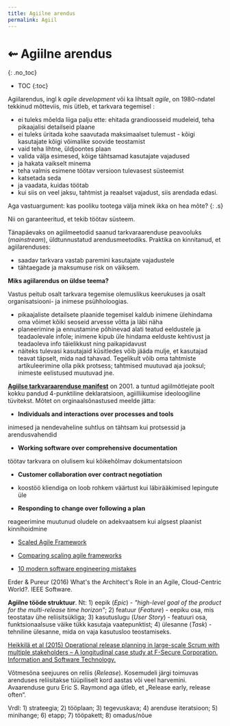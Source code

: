 ```yaml
---
title: Agiilne arendus
permalink: Agiil
---
```


# ⇜ Agiilne arendus
{: .no_toc}

- TOC
{:toc}

Agiilarendus, ingl k _agile development_ või ka lihtsalt _agile_, on 1980-ndatel tekkinud mõtteviis, mis ütleb, et tarkvara tegemisel :

- ei tuleks mõelda liiga palju ette: ehitada grandioosseid mudeleid, teha pikaajalisi detailseid plaane
- ei tuleks üritada kohe saavutada maksimaalset tulemust - kõigi kasutajate kõigi võimalike soovide teostamist
- vaid teha lihtne, üldjoontes plaan
- valida välja esimesed, kõige tähtsamad kasutajate vajadused
- ja hakata vaikselt minema
- teha valmis esimene töötav versioon tulevasest süsteemist
- katsetada seda
- ja vaadata, kuidas töötab
- kui siis on veel jaksu, tahtmist ja reaalset vajadust, siis arendada edasi.

Aga vastuargument: kas pooliku tootega välja minek ikka on hea mõte?
{: .s}

Nii on garanteeritud, et tekib töötav süsteem.

Tänapäevaks on agiilmeetodid saanud tarkvaraarenduse peavooluks (_mainstream_), üldtunnustatud arendusmeetodiks. Praktika on kinnitanud, et agiilarenduses:

- saadav tarkvara vastab paremini kasutajate vajadustele
- tähtaegade ja maksumuse risk on väiksem.

__Miks agiilarendus on üldse teema?__

Vastus peitub osalt tarkvara tegemise olemuslikus keerukuses ja osalt organisatsiooni- ja inimese psühholoogias.

- pikaajaliste detailsete plaanide tegemisel kaldub inimene ülehindama oma võimet kõiki seoseid arvesse võtta ja läbi näha
- planeerimine ja ennustamine põhinevad alati teatud eeldustele ja teadaolevale infole; inimene kipub üle hindama eelduste kehtivust ja teadaoleva info täielikkust ning paikapidavust
- näiteks tulevasi kasutajaid küsitledes võib jääda mulje, et kasutajad teavat täpselt, mida nad tahavad. Tegelikult võib oma tahtmiste artikuleerimine olla pikk protsess; tahtmised muutuvad aja jooksul; inimeste eelistused muutuvad jne.

__[Agiilse tarkvaraarenduse manifest](http://agilemanifesto.org/iso/et/manifesto.html)__ on 2001. a tuntud agiilmõtlejate poolt kokku pandud 4-punktiline deklaratsioon, agiilliikumise ideoloogiline tüvitekst. Mõtet on orginaalsõnastused meelde jätta:

- __Individuals and interactions over processes and tools__

inimesed ja nendevaheline suhtlus on tähtsam kui protsessid ja arendusvahendid

- __Working software over comprehensive documentation__

töötav tarkvara on olulisem kui kõikehõlmav dokumentatsioon

- __Customer collaboration over contract negotiation__

- koostöö kliendiga on loob rohkem väärtust kui läbirääkimised lepingute üle

- __Responding to change over following a plan__

reageerimine muutunud oludele on adekvaatsem kui algsest plaanist kinnihoidmine

- [Scaled Agile Framework](http://www.scaledagileframework.com/)
- [Comparing scaling agile frameworks](http://www.cio.com/article/2974436/agile-development/comparing-scaling-agile-frameworks.html)

- [10 modern software engineering mistakes](https://medium.com/@rdsubhas/10-modern-software-engineering-mistakes-bc67fbef4fc8#.624dxgpz1) 

Erder & Pureur (2016) What's the Architect's Role in an Agile, Cloud-Centric World?. IEEE Software.

__Agiilne tööde struktuur__. Nt: 1) eepik (_Epic_) - _"high-level goal of the product for the multi-release time horizon"_; 2) featuur (_Feature_) - eepiku osa, mis teostatav ühe reliisitsükliga; 3) kasutuslugu (_User Story_) - featuuri osa, funktsionaalsuse väike tükk kasutaja vaatepunktist; 4) ülesanne (_Task_) - tehniline ülesanne, mida on vaja kasutusloo teostamiseks.

[Heikkilä et al (2015) Operational release planning in large-scale Scrum with multiple stakeholders – A longitudinal case study at F-Secure Corporation. Information and Software Technology.](http://www.sciencedirect.com/science/article/pii/S0950584914002043) 

Võtmesõna seejuures on reliis (_Release_). Kosemudeli järgi toimuvas arenduses reliisitakse tüüpiliselt kord aastas või veel harvemini. Avaarenduse guru Eric S. Raymond aga ütleb, et „Release early, release often“.

Vrdl: 1) strateegia; 2) tööplaan; 3) tegevuskava; 4) arenduse iteratsioon; 5)  minihange; 6) etapp; 7) tööpakett; 8) omadus/nõue

